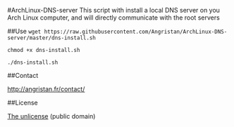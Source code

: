 #ArchLinux-DNS-server
This script with install a local DNS server on you Arch Linux computer, and will directly communicate with the root servers


##Use
`wget https://raw.githubusercontent.com/Angristan/ArchLinux-DNS-server/master/dns-install.sh`

`chmod +x dns-install.sh`

`./dns-install.sh`

##Contact

http://angristan.fr/contact/

##License

[The unlicense](https://github.com/Angristan/ArchLinux-DNS-server/blob/master/LICENSE) (public domain)
